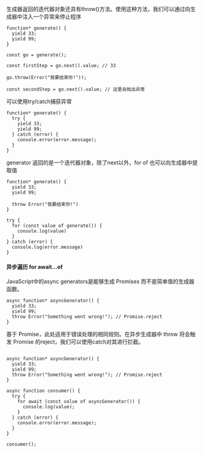 生成器返回的迭代器对象还具有throw()方法。使用这种方法，我们可以通过向生成器中注入一个异常来停止程序

```
function* generate() {
  yield 33;
  yield 99;
}

const go = generate();

const firstStep = go.next().value; // 33

go.throw(Error("我要结束你!"));

const secondStep = go.next().value; // 这里会抛出异常
```

可以使用try/catch捕获异常
```
function* generate() {
  try {
    yield 33;
    yield 99;
  } catch (error) {
    console.error(error.message);
  }
}
```

generator 返回的是一个迭代器对象，除了next以外，for of 也可以向生成器中提取值
```
function* generate() {
  yield 33;
  yield 99;

  throw Error("我要结束你!")
}

try {
  for (const value of generate()) {
    console.log(value)
  }
} catch (error) {
  console.log(error.message)
}
```

#### 异步遍历 for await...of
JavaScript中的async generators是能够生成 Promises 而不是简单值的生成器函数。
```
async function* asyncGenerator() {
  yield 33;
  yield 99;
  throw Error("Something went wrong!"); // Promise.reject
}
```
基于 Promise，此处适用于错误处理的相同规则。在异步生成器中 throw 将会触发 Promise 的reject，我们可以使用catch对其进行拦截。

```

async function* asyncGenerator() {
  yield 33;
  yield 99;
  throw Error("Something went wrong!"); // Promise.reject
}

async function consumer() {
  try {
    for await (const value of asyncGenerator()) {
      console.log(value);
    }
  } catch (error) {
    console.error(error.message);
  }
}

consumer();
```



